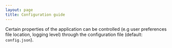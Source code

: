 ```yaml
---
layout: page
title: Configuration guide
---
```


Certain properties of the application can be controlled (e.g user preferences file location, logging level)
 through the configuration file (default: `config.json`).
